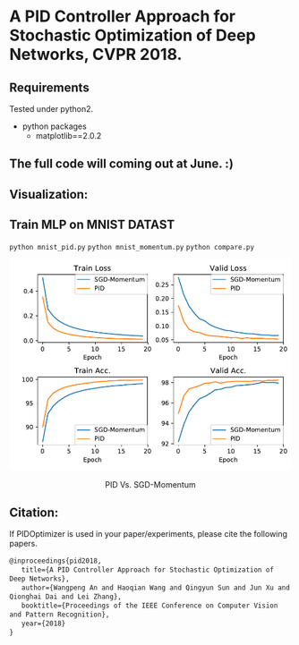 # A PID Controller Approach for Stochastic Optimization of Deep Networks, CVPR 2018.
## Requirements
Tested under python2.
- python packages
  - matplotlib==2.0.2
## The full code will coming out at June. :)
## Visualization:
## Train MLP on MNIST DATAST
`python mnist_pid.py`
`python mnist_momentum.py`
`python compare.py`

<div align="center">
  <img src="moment_vs_pid.pdf" width="700px" />
  <p>PID Vs. SGD-Momentum</p>
</div>

## Citation:
If PIDOptimizer is used in your paper/experiments, please cite the following papers.
```
@inproceedings{pid2018,
   title={A PID Controller Approach for Stochastic Optimization of Deep Networks},
   author={Wangpeng An and Haoqian Wang and Qingyun Sun and Jun Xu and Qionghai Dai and Lei Zhang},
   booktitle={Proceedings of the IEEE Conference on Computer Vision and Pattern Recognition},
   year={2018}
}
```
